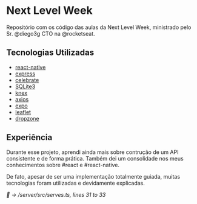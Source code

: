 # Next Level Week
Repositório com os código das aulas da Next Level Week, ministrado pelo Sr. @diego3g CTO na @rocketseat.

## Tecnologias Utilizadas
* [react-native](https://github.com/facebook/react-native)
* [express](https://github.com/expressjs/express)
* [celebrate](https://github.com/arb/celebrate)
* [SQLite3](https://github.com/sqlite/sqlite)
* [knex](https://github.com/knex/knex)
* [axios](https://github.com/axios/axios)
* [expo](https://github.com/expo/expo)
* [leaflet](https://github.com/Leaflet/Leaflet)
* [dropzone](https://github.com/react-dropzone/react-dropzone)

## Experiência
Durante esse projeto, aprendi ainda mais sobre contrução de um API consistente e de forma prática.
Também dei um consolidade nos meus conhecimentos sobre #react e #react-native.

De fato, apesar de ser uma implementação totalmente guiada, muitas tecnologias foram utilizadas e devidamente explicadas.

*💜 -> /server/src/serves.ts, lines 31 to 33*